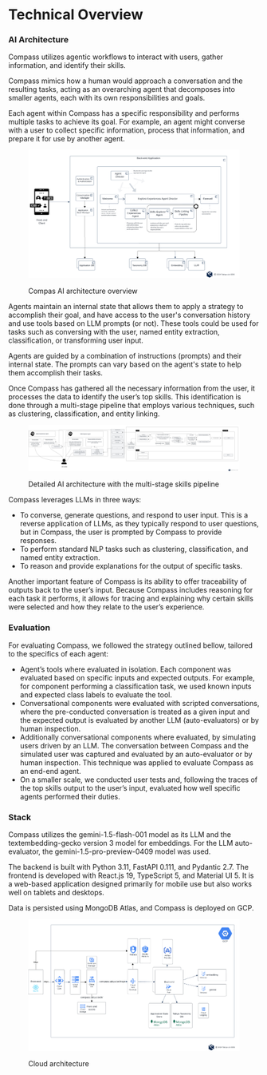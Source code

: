 # Technical Overview

### AI Architecture

Compass utilizes agentic workflows to interact with users, gather information, and identify their skills.&#x20;

Compass mimics how a human would approach a conversation and the resulting tasks, acting as an overarching agent that decomposes into smaller agents, each with its own responsibilities and goals.&#x20;

Each agent within Compass has a specific responsibility and performs multiple tasks to achieve its goal. For example, an agent might converse with a user to collect specific information, process that information, and prepare it for use by another agent.

<figure><img src=".gitbook/assets/Solution Design  - GenAI based career advisor_ High level architecture.png" alt=""><figcaption><p>Compas AI architecture overview</p></figcaption></figure>

Agents maintain an internal state that allows them to apply a strategy to accomplish their goal, and have access to the user's conversation history and use tools based on LLM prompts (or not). These tools could be used for tasks such as conversing with the user, named entity extraction, classification, or transforming user input.

Agents are guided by a combination of instructions (prompts) and their internal state. The prompts can vary based on the agent's state to help them accomplish their tasks.

Once Compass has gathered all the necessary information from the user, it processes the data to identify the user’s top skills. This identification is done through a multi-stage pipeline that employs various techniques, such as clustering, classification, and entity linking.

<figure><img src=".gitbook/assets/Solution Design  - Pipeline.png" alt=""><figcaption><p>Detailed AI architecture with the multi-stage skills pipeline</p></figcaption></figure>

Compass leverages LLMs in three ways:

* To converse, generate questions, and respond to user input. This is a reverse application of LLMs, as they typically respond to user questions, but in Compass, the user is prompted by Compass to provide responses.
* To perform standard NLP tasks such as clustering, classification, and named entity extraction.
* To reason and provide explanations for the output of specific tasks.

Another important feature of Compass is its ability to offer traceability of outputs back to the user’s input. Because Compass includes reasoning for each task it performs, it allows for tracing and explaining why certain skills were selected and how they relate to the user’s experience.

### Evaluation&#x20;

For evaluating Compass, we followed the strategy outlined bellow, tailored to the specifics of each agent:

* Agent’s tools where evaluated in isolation. Each component was evaluated based on specific inputs and expected outputs. For example, for component performing a classification task, we used known inputs and expected class labels to evaluate the tool.&#x20;
* Conversational components were evaluated with scripted conversations, where the pre-conducted conversation is treated as a given input and the expected output is evaluated by another LLM (auto-evaluators) or by human inspection.
* Additionally conversational components where evaluated, by simulating users driven by an LLM. The conversation between Compass and the simulated user was captured and evaluated by an auto-evaluator or by human inspection. This technique was applied to evaluate Compass as an end-end agent.&#x20;
* On a smaller scale, we conducted user tests and, following the traces of the top skills output to the user’s input, evaluated how well specific agents performed their duties.

### Stack

Compass utilizes the gemini-1.5-flash-001 model as its LLM and the textembedding-gecko version 3 model for embeddings. For the LLM auto-evaluator, the gemini-1.5-pro-preview-0409 model was used.

The backend is built with Python 3.11, FastAPI 0.111, and Pydantic 2.7. The frontend is developed with React.js 19, TypeScript 5, and Material UI 5. It is a web-based application designed primarily for mobile use but also works well on tablets and desktops.

Data is persisted using MongoDB Atlas, and Compass is deployed on GCP.

<figure><img src=".gitbook/assets/Compass Clound - Architecture.png" alt=""><figcaption><p>Cloud architecture</p></figcaption></figure>
